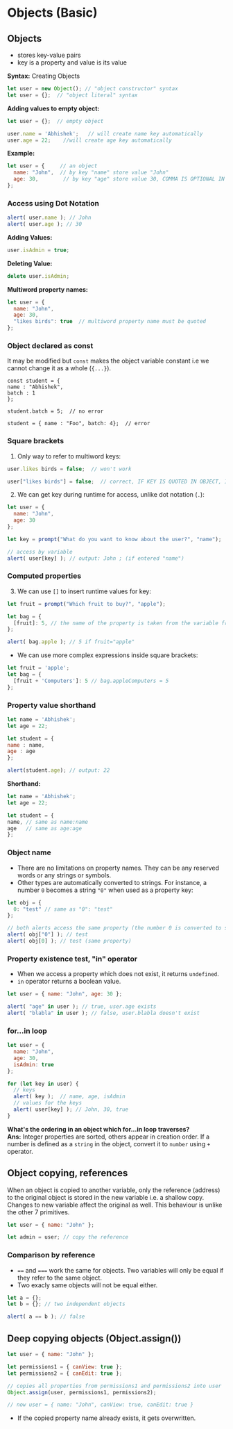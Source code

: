 # Objects (Basic)

## Objects
- stores key-value pairs
- key is a property and value is its value

**Syntax:** Creating Objects
```js
let user = new Object(); // "object constructor" syntax
let user = {};  // "object literal" syntax
```

**Adding values to empty object:**
```js
let user = {};  // empty object

user.name = 'Abhishek';   // will create name key automatically
user.age = 22;    //will create age key automatically
```

**Example:** 
```js
let user = {     // an object
  name: "John",  // by key "name" store value "John"
  age: 30,        // by key "age" store value 30, COMMA IS OPTIONAL IN THE LAST K-V PAIR
};
```

### Access using Dot Notation
```js
alert( user.name ); // John
alert( user.age ); // 30
```

**Adding Values:** 
```js
user.isAdmin = true;
```

**Deleting Value:** 
```js
delete user.isAdmin;
```

**Multiword property names:**
```js
let user = {
  name: "John",
  age: 30,
  "likes birds": true  // multiword property name must be quoted
};
```
### Object declared as const
It may be modified but `const` makes the object variable constant i.e we cannot change it as a whole (`{...}`).
```
const student = {
name : "Abhishek",
batch : 1
};

student.batch = 5;  // no error

student = { name : "Foo", batch: 4};  // error
```

### Square brackets
1. Only way to refer to multiword keys:
```js
user.likes birds = false;  // won't work

user["likes birds"] = false;  // correct, IF KEY IS QUOTED IN OBJECT, IT MUST BE QUOTED INSIDE [] EVEN IF SINGLE WORD 
```

2. We can get key during runtime for access, unlike dot notation (`.`):
```js
let user = {
  name: "John",
  age: 30
};

let key = prompt("What do you want to know about the user?", "name");

// access by variable
alert( user[key] ); // output: John ; (if entered "name")
```

### Computed properties
3. We can use `[]` to insert runtime values for key:
```js
let fruit = prompt("Which fruit to buy?", "apple");

let bag = {
  [fruit]: 5, // the name of the property is taken from the variable fruit, if a visitor enters "apple", bag will become {apple: 5}
};

alert( bag.apple ); // 5 if fruit="apple"
```

- We can use more complex expressions inside square brackets:
```js
let fruit = 'apple';
let bag = {
  [fruit + 'Computers']: 5 // bag.appleComputers = 5
};
```

### Property value shorthand
```js
let name = 'Abhishek';
let age = 22;

let student = {
name : name,
age : age
};

alert(student.age); // output: 22
```

**Shorthand:**
```js
let name = 'Abhishek';
let age = 22;

let student = {
name, // same as name:name
age   // same as age:age
};
```

### Object name
- There are no limitations on property names. They can be any reserved words or any strings or symbols.
- Other types are automatically converted to strings. For instance, a number `0` becomes a string `"0"` when used as a property key:
```js
let obj = {
  0: "test" // same as "0": "test"
};

// both alerts access the same property (the number 0 is converted to string "0")
alert( obj["0"] ); // test
alert( obj[0] ); // test (same property)
```

### Property existence test, "in" operator
- When we access a property which does not exist, it returns `undefined`.
- `in` operator returns a boolean value.
```js
let user = { name: "John", age: 30 };

alert( "age" in user ); // true, user.age exists
alert( "blabla" in user ); // false, user.blabla doesn't exist
```

### for...in loop
```js
let user = {
  name: "John",
  age: 30,
  isAdmin: true
};

for (let key in user) {
  // keys
  alert( key );  // name, age, isAdmin
  // values for the keys
  alert( user[key] ); // John, 30, true
}
```

**What's the ordering in an object which for...in loop traverses?**
<br>
**Ans:** Integer properties are sorted, others appear in creation order. If a number is defined as a `string` in the object, convert it to `number` using `+` operator.

## Object copying, references
When an object is copied to another variable, only the reference (address) to the original object is stored in the new variable i.e. a shallow copy. Changes to new variable affect the original as well. This behaviour is unlike the other 7 primitives.
```js
let user = { name: "John" };

let admin = user; // copy the reference
```

### Comparison by reference
- `==` and `===` work the same for objects. Two variables will only be equal if they refer to the same object.
- Two exacly same objects will not be equal either.
```js
let a = {};
let b = {}; // two independent objects

alert( a == b ); // false
```

## Deep copying objects (Object.assign())
```js
let user = { name: "John" };

let permissions1 = { canView: true };
let permissions2 = { canEdit: true };

// copies all properties from permissions1 and permissions2 into user
Object.assign(user, permissions1, permissions2);

// now user = { name: "John", canView: true, canEdit: true }
```
- If the copied property name already exists, it gets overwritten.
